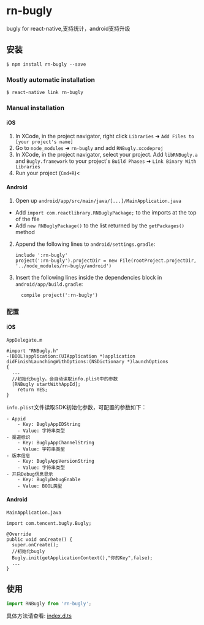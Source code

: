 
# rn-bugly
bugly for react-native,支持统计，android支持升级

## 安装

`$ npm install rn-bugly --save`

### Mostly automatic installation

`$ react-native link rn-bugly`

### Manual installation


#### iOS

1. In XCode, in the project navigator, right click `Libraries` ➜ `Add Files to [your project's name]`
2. Go to `node_modules` ➜ `rn-bugly` and add `RNBugly.xcodeproj`
3. In XCode, in the project navigator, select your project. Add `libRNBugly.a` and `Bugly.framework` to your project's `Build Phases` ➜ `Link Binary With Libraries`
4. Run your project (`Cmd+R`)<

#### Android

1. Open up `android/app/src/main/java/[...]/MainApplication.java`
  - Add `import com.reactlibrary.RNBuglyPackage;` to the imports at the top of the file
  - Add `new RNBuglyPackage()` to the list returned by the `getPackages()` method
2. Append the following lines to `android/settings.gradle`:
  	```
  	include ':rn-bugly'
  	project(':rn-bugly').projectDir = new File(rootProject.projectDir, 	'../node_modules/rn-bugly/android')
  	```
3. Insert the following lines inside the dependencies block in `android/app/build.gradle`:

  	```
      compile project(':rn-bugly')
  	```

### 配置
#### iOS
`AppDelegate.m`
```
#import "RNBugly.h"
-(BOOL)application:(UIApplication *)application didFinishLaunchingWithOptions:(NSDictionary *)launchOptions
{
  ...
  //初始化bugly，会自动读取info.plist中的参数
  [RNBugly startWithAppId];
	return YES;
}
```
`info.plist`文件读取SDK初始化参数，可配置的参数如下：
```
- Appid
    - Key: BuglyAppIDString
    - Value: 字符串类型
- 渠道标识
    - Key: BuglyAppChannelString
    - Value: 字符串类型
- 版本信息
    - Key: BuglyAppVersionString
    - Value: 字符串类型
- 开启Debug信息显示
    - Key: BuglyDebugEnable
    - Value: BOOL类型
```

#### Android
`MainApplication.java`
```
import com.tencent.bugly.Bugly;

@Override
public void onCreate() {
  super.onCreate();
  //初始化bugly
  Bugly.init(getApplicationContext(),"你的Key",false);
  ...
}
```

## 使用
```javascript
import RNBugly from 'rn-bugly';

```

具体方法请查看: [index.d.ts](./index.d.ts)
  